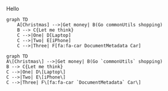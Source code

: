 Hello

<!--MERMAID {width:100}-->
```mermaid
graph TD
    A[Christmas] -->|Get money| B(Go commonUtils shopping)
    B --> C{Let me think}
    C -->|One| D[Laptop]
    C -->|Two| E[iPhone]
    C -->|Three| F[fa:fa-car DocumentMetadata Car]
```
<!--MCONTENT {content: graph TD<br/>
A\[Christmas\] \-\-\>|Get money| B(Go `commonUtils`<swm-token data-swm-token=":fileWithALotOfContent.js:14:6:6:`import * as commonUtils from &#39;./utils/common&#39;;`"/> shopping)<br/>
B \-\-\> C{Let me think}<br/>
C \-\-\>|One| D\[Laptop\]<br/>
C \-\-\>|Two| E\[iPhone\]<br/>
C \-\-\>|Three| F\[fa:fa-car `DocumentMetadata`<swm-token data-swm-token=":fileWithALotOfContent.js:10:4:4:`import { DocumentMetadata, isDocumentId, isDocumentMetadata } from &#39;./generated-docs/documents/document&#39;;`"/> Car\]<br/>} --->


<!--MERMAID {width:100}-->
```mermaid
graph TD
A\[Christmas\] -->|Get money| B(Go `commonUtils` shopping)
B --> C{Let me think}
C -->|One| D\[Laptop\]
C -->|Two| E\[iPhone\]
C -->|Three| F\[fa:fa-car `DocumentMetadata` Car\]
```
<!--MCONTENT {content: graph TD<br/>
A\[Christmas\] \-\-\>|Get money| B(Go `commonUtils`<swm-token data-swm-token=":fileWithALotOfContent.js:14:6:6:`import * as commonUtils from &#39;./utils/common&#39;;`"/> shopping)<br/>
B \-\-\> C{Let me think}<br/>
C \-\-\>|One| D\[Laptop\]<br/>
C \-\-\>|Two| E\[iPhone\]<br/>
C \-\-\>|Three| F\[fa:fa-car `DocumentMetadata`<swm-token data-swm-token=":fileWithALotOfContent.js:10:4:4:`import { DocumentMetadata, isDocumentId, isDocumentMetadata } from &#39;./generated-docs/documents/document&#39;;`"/> Car\]<br/>} --->

